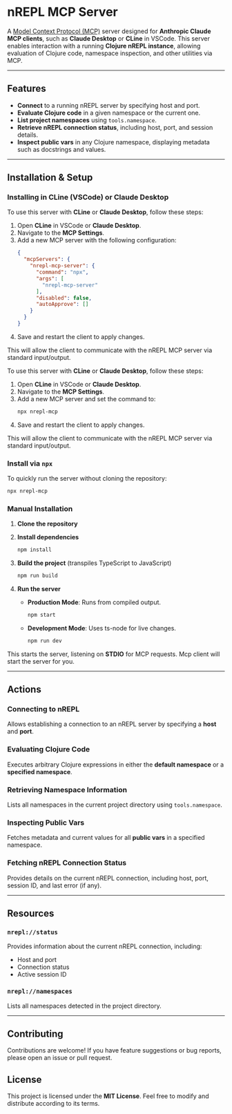 # nREPL MCP Server

A [Model Context Protocol (MCP)](https://github.com/modelcontextprotocol) server designed for **Anthropic Claude MCP clients**, such as **Claude Desktop** or **CLine** in VSCode. This server enables interaction with a running **Clojure nREPL instance**, allowing evaluation of Clojure code, namespace inspection, and other utilities via MCP.

---

## Features

- **Connect** to a running nREPL server by specifying host and port.
- **Evaluate Clojure code** in a given namespace or the current one.
- **List project namespaces** using `tools.namespace`.
- **Retrieve nREPL connection status**, including host, port, and session details.
- **Inspect public vars** in any Clojure namespace, displaying metadata such as docstrings and values.

---

## Installation & Setup

### Installing in CLine (VSCode) or Claude Desktop

To use this server with **CLine** or **Claude Desktop**, follow these steps:

1. Open **CLine** in VSCode or **Claude Desktop**.
2. Navigate to the **MCP Settings**.
3. Add a new MCP server with the following configuration:
   ```json
   {
     "mcpServers": {
       "nrepl-mcp-server": {
         "command": "npx",
         "args": [
           "nrepl-mcp-server"
         ],
         "disabled": false,
         "autoApprove": []
       }
     }
   }
   ```
4. Save and restart the client to apply changes.

This will allow the client to communicate with the nREPL MCP server via standard input/output.

To use this server with **CLine** or **Claude Desktop**, follow these steps:

1. Open **CLine** in VSCode or **Claude Desktop**.
2. Navigate to the **MCP Settings**.
3. Add a new MCP server and set the command to:
   ```bash
   npx nrepl-mcp
   ```
4. Save and restart the client to apply changes.

This will allow the client to communicate with the nREPL MCP server via standard input/output.



### Install via `npx`

To quickly run the server without cloning the repository:

```bash
npx nrepl-mcp
```

### Manual Installation

1. **Clone the repository**
2. **Install dependencies**

   ```bash
   npm install
   ```

3. **Build the project** (transpiles TypeScript to JavaScript)

   ```bash
   npm run build
   ```

4. **Run the server**

   - **Production Mode**: Runs from compiled output.
     ```bash
     npm start
     ```
   - **Development Mode**: Uses ts-node for live changes.
     ```bash
     npm run dev
     ```

This starts the server, listening on **STDIO** for MCP requests. Mcp client will start the server for you.

---

## Actions

### Connecting to nREPL

Allows establishing a connection to an nREPL server by specifying a **host** and **port**.

### Evaluating Clojure Code

Executes arbitrary Clojure expressions in either the **default namespace** or a **specified namespace**.

### Retrieving Namespace Information

Lists all namespaces in the current project directory using `tools.namespace`.

### Inspecting Public Vars

Fetches metadata and current values for all **public vars** in a specified namespace.

### Fetching nREPL Connection Status

Provides details on the current nREPL connection, including host, port, session ID, and last error (if any).

---

## Resources

### `nrepl://status`

Provides information about the current nREPL connection, including:

- Host and port
- Connection status
- Active session ID

### `nrepl://namespaces`

Lists all namespaces detected in the project directory.

---

## Contributing

Contributions are welcome! If you have feature suggestions or bug reports, please open an issue or pull request.

## License

This project is licensed under the **MIT License**. Feel free to modify and distribute according to its terms.

